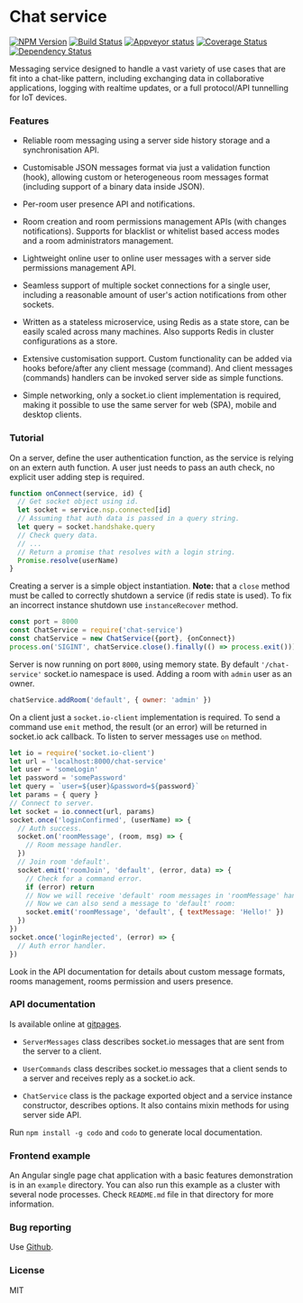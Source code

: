 
# Chat service

[![NPM Version](https://badge.fury.io/js/chat-service.svg)](https://badge.fury.io/js/chat-service)
[![Build Status](https://travis-ci.org/an-sh/chat-service.svg?branch=master)](https://travis-ci.org/an-sh/chat-service)
[![Appveyor status](https://ci.appveyor.com/api/projects/status/qy7v2maica2urkss?svg=true)](https://ci.appveyor.com/project/an-sh/chat-service)
[![Coverage Status](https://coveralls.io/repos/an-sh/chat-service/badge.svg?branch=master&service=github)](https://coveralls.io/github/an-sh/chat-service?branch=master)
[![Dependency Status](https://david-dm.org/an-sh/chat-service.svg)](https://david-dm.org/an-sh/chat-service)

Messaging service designed to handle a vast variety of use cases that
are fit into a chat-like pattern, including exchanging data in
collaborative applications, logging with realtime updates, or a full
protocol/API tunnelling for IoT devices.


### Features


- Reliable room messaging using a server side history storage and a
  synchronisation API.

- Customisable JSON messages format via just a validation function
  (hook), allowing custom or heterogeneous room messages format
  (including support of a binary data inside JSON).

- Per-room user presence API and notifications.

- Room creation and room permissions management APIs (with changes
  notifications). Supports for blacklist or whitelist based access
  modes and a room administrators management.

- Lightweight online user to online user messages with a server side
  permissions management API.

- Seamless support of multiple socket connections for a single user,
  including a reasonable amount of user's action notifications from
  other sockets.

- Written as a stateless microservice, using Redis as a state store,
  can be easily scaled across many machines. Also supports Redis in
  cluster configurations as a store.

- Extensive customisation support. Custom functionality can be added
  via hooks before/after any client message (command). And client
  messages (commands) handlers can be invoked server side as simple
  functions.

- Simple networking, only a socket.io client implementation is
  required, making it possible to use the same server for web (SPA),
  mobile and desktop clients.


### Tutorial

On a server, define the user authentication function, as the service
is relying on an extern auth function. A user just needs to pass an
auth check, no explicit user adding step is required.

```javascript
function onConnect(service, id) {
  // Get socket object using id.
  let socket = service.nsp.connected[id]
  // Assuming that auth data is passed in a query string.
  let query = socket.handshake.query
  // Check query data.
  // ...
  // Return a promise that resolves with a login string.
  Promise.resolve(userName)
}
```

Creating a server is a simple object instantiation. __Note:__ that a
`close` method must be called to correctly shutdown a service (if
redis state is used). To fix an incorrect instance shutdown use
`instanceRecover` method.

```javascript
const port = 8000
const ChatService = require('chat-service')
const chatService = new ChatService({port}, {onConnect})
process.on('SIGINT', chatService.close().finally(() => process.exit()))
```

Server is now running on port `8000`, using memory state. By default
`'/chat-service'` socket.io namespace is used. Adding a room with
`admin` user as an owner.

```javascript
chatService.addRoom('default', { owner: 'admin' })
```

On a client just a `socket.io-client` implementation is required. To
send a command use `emit` method, the result (or an error) will be
returned in socket.io ack callback. To listen to server messages use
`on` method.

```javascript
let io = require('socket.io-client')
let url = 'localhost:8000/chat-service'
let user = 'someLogin'
let password = 'somePassword'
let query = `user=${user}&password=${password}`
let params = { query }
// Connect to server.
let socket = io.connect(url, params)
socket.once('loginConfirmed', (userName) => {
  // Auth success.
  socket.on('roomMessage', (room, msg) => {
    // Room message handler.
  })
  // Join room 'default'.
  socket.emit('roomJoin', 'default', (error, data) => {
    // Check for a command error.
    if (error) return
    // Now we will receive 'default' room messages in 'roomMessage' handler.
    // Now we can also send a message to 'default' room:
    socket.emit('roomMessage', 'default', { textMessage: 'Hello!' })
  })
})
socket.once('loginRejected', (error) => {
  // Auth error handler.
})
```

Look in the API documentation for details about custom message
formats, rooms management, rooms permission and users presence.


### API documentation

Is available online at [gitpages](https://an-sh.github.io/chat-service/0.7/).

- `ServerMessages` class describes socket.io messages that are sent
  from the server to a client.

- `UserCommands` class describes socket.io messages that a client
  sends to a server and receives reply as a socket.io ack.

- `ChatService` class is the package exported object and a service
  instance constructor, describes options. It also contains mixin
  methods for using server side API.

Run `npm install -g codo` and `codo` to generate local documentation.


### Frontend example

An Angular single page chat application with a basic features
demonstration is in an `example` directory. You can also run this
example as a cluster with several node processes. Check `README.md`
file in that directory for more information.


### Bug reporting

Use [Github](https://github.com/an-sh/chat-service/issues).


### License

MIT
